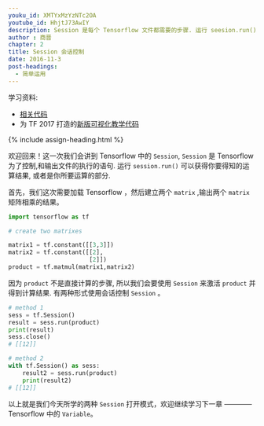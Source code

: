 ```yaml
---
youku_id: XMTYxMzYzNTc2OA
youtube_id: HhjtJ73AwIY
description: Session 是每个 Tensorflow 文件都需要的步骤. 运行 seesion.run()可以获得你要得知的运算结果, 或者是你所要运算的部分.
author : 商晋
chapter: 2
title: Session 会话控制
date: 2016-11-3
post-headings:
  - 简单运用
---
```



学习资料:
  * [相关代码](https://github.com/MorvanZhou/tutorials/blob/master/tensorflowTUT/tensorflow6_session.py)
  * 为 TF 2017 打造的[新版可视化教学代码](https://github.com/MorvanZhou/Tensorflow-Tutorial)

{% include assign-heading.html %}

欢迎回来！这一次我们会讲到 Tensorflow 中的 `Session`, `Session` 是 Tensorflow 为了控制,和输出文件的执行的语句.
运行 `session.run()` 可以获得你要得知的运算结果, 或者是你所要运算的部分. 

首先，我们这次需要加载 Tensorflow ，然后建立两个 `matrix` ,输出两个 `matrix` 矩阵相乘的结果。

```python
import tensorflow as tf

# create two matrixes

matrix1 = tf.constant([[3,3]])
matrix2 = tf.constant([[2],
                       [2]])
product = tf.matmul(matrix1,matrix2)
```

因为 `product` 不是直接计算的步骤, 所以我们会要使用 `Session` 来激活 `product` 并得到计算结果.
有两种形式使用会话控制 `Session` 。

```python
# method 1
sess = tf.Session()
result = sess.run(product)
print(result)
sess.close()
# [[12]]

# method 2
with tf.Session() as sess:
    result2 = sess.run(product)
    print(result2)
# [[12]]
```

以上就是我们今天所学的两种 `Session` 打开模式，欢迎继续学习下一章 ———— Tensorflow 中的 `Variable`。
